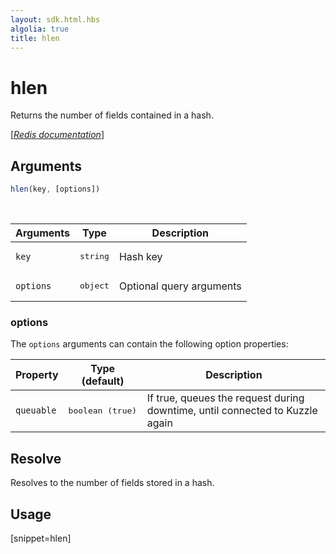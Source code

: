 ```yaml
---
layout: sdk.html.hbs
algolia: true
title: hlen
---
```


# hlen

Returns the number of fields contained in a hash.

[[_Redis documentation_]](https://redis.io/commands/hlen)

## Arguments

```js
hlen(key, [options])

```

<br/>

| Arguments    | Type    | Description |
|--------------|---------|-------------|
| `key` | <pre>string</pre> | Hash key |
| ``options`` | <pre>object</pre> | Optional query arguments |

### options

The `options` arguments can contain the following option properties:

| Property   | Type (default)   | Description                       |
| ---------- | ------- | --------------------------------- |
| `queuable` | <pre>boolean (true)</pre> | If true, queues the request during downtime, until connected to Kuzzle again |

## Resolve

Resolves to the number of fields stored in a hash.

## Usage

[snippet=hlen]

